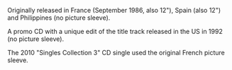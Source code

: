 Originally released in France (September 1986, also 12"), Spain (also 12") and Philippines (no picture sleeve).

A promo CD with a unique edit of the title track released in the US in 1992 (no picture sleeve).

The 2010 "Singles Collection 3" CD single used the original French picture sleeve.
